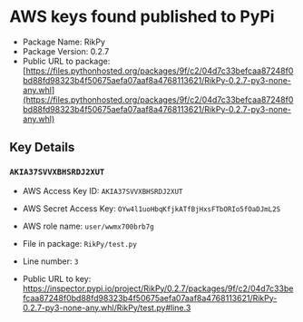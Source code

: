 # AWS keys found published to PyPi

* Package Name: RikPy
* Package Version: 0.2.7
* Public URL to package: [https://files.pythonhosted.org/packages/9f/c2/04d7c33befcaa87248f0bd88fd98323b4f50675aefa07aaf8a4768113621/RikPy-0.2.7-py3-none-any.whl](https://files.pythonhosted.org/packages/9f/c2/04d7c33befcaa87248f0bd88fd98323b4f50675aefa07aaf8a4768113621/RikPy-0.2.7-py3-none-any.whl)

## Key Details

### `AKIA37SVVXBHSRDJ2XUT`

* AWS Access Key ID: `AKIA37SVVXBHSRDJ2XUT`
* AWS Secret Access Key: `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` 
* AWS role name: `user/wwmx700brb7g`
* File in package: `RikPy/test.py`
* Line number: `3`

* Public URL to key: https://inspector.pypi.io/project/RikPy/0.2.7/packages/9f/c2/04d7c33befcaa87248f0bd88fd98323b4f50675aefa07aaf8a4768113621/RikPy-0.2.7-py3-none-any.whl/RikPy/test.py#line.3


